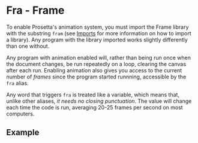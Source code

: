# Fra - Frame
To enable Prosetta's animation system, you must import the Frame library with the substring `fram` (see [Imports](Imports.md) for more information on how to import a library). Any program with the library imported works slightly differently than one without. 

Any program with animation enabled will, rather than being run once when the document changes, be run repeatedly on a loop, clearing the canvas after each run. Enabling animation also gives you access to the current number of _frames_ since the program started runnning, accessible by the `fra` alias. 

Any word that triggers `fra` is treated like a variable, which means that, unlike other aliases, _it needs no closing punctuation_. The value will change each time the code is run, averaging 20-25 frames per second on most computers.

## Example
<editor :code='`
Frame Example
by Milo Jacobs, Lord Framingham III, and John Graphton.\n
tur fra.
rec 200 5.
`' 
:code-wordier="`
Frame Example
by Milo Jacobs, Lord Framingham III, and John Graphton.\n
The future is fractured into a million pieces.
Reach two-hundred lightyears ahead!
`"
output-method='canvas'></editor>

